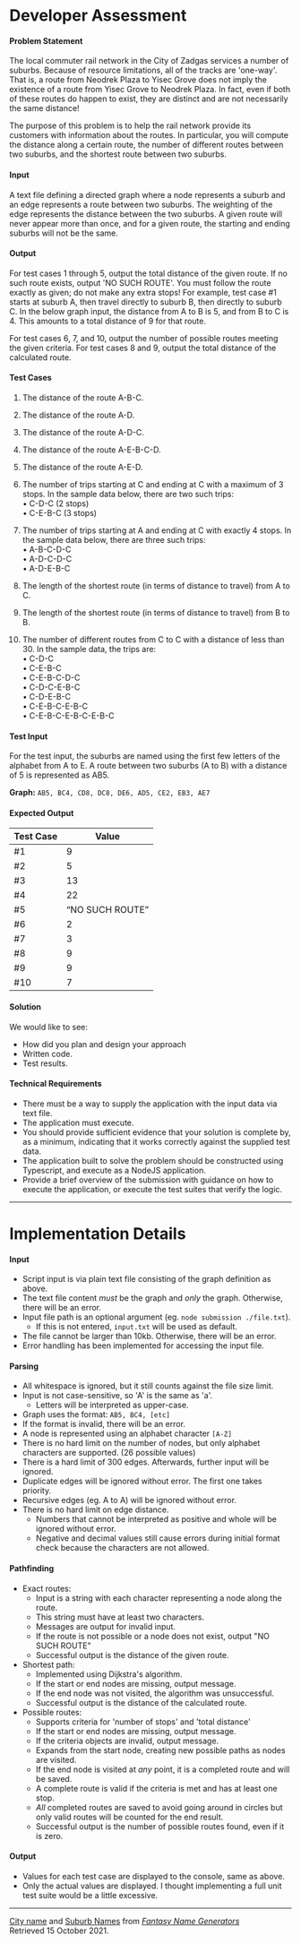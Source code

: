 # Developer Assessment

#### Problem Statement

The local commuter rail network in the City of Zadgas services a number of suburbs.  Because of resource limitations, all of the tracks are 'one-way'. That is, a route from Neodrek Plaza to Yisec Grove does not imply the existence of a route from Yisec Grove to Neodrek Plaza. In fact, even if both of these routes do happen to exist, they are distinct and are not necessarily the same distance!

The purpose of this problem is to help the rail network provide its customers with information about the routes. In particular, you will compute the distance along a certain route, the number of different routes between two suburbs, and the shortest route between two suburbs.

#### Input

A text file defining a directed graph where a node represents a suburb and an edge represents a route between two suburbs. The weighting of the edge represents the distance between the two suburbs. A given route will never appear more than once, and for a given route, the starting and ending suburbs will not be the same.

#### Output

For test cases 1 through 5, output the total distance of the given route. If no such route exists, output 'NO SUCH ROUTE'. You must follow the route exactly as given; do not make any extra stops! For example, test case #1 starts at suburb A, then travel directly to suburb B, then directly to suburb C. In the below graph input, the distance from A to B is 5, and from B to C is 4. This amounts to a total distance of 9 for that route.

For test cases 6, 7, and 10, output the number of possible routes meeting the given criteria. For test cases 8 and 9, output the total distance of the calculated route.

#### Test Cases

1. The distance of the route A-B-C.
2. The distance of the route A-D.
3. The distance of the route A-D-C.
4. The distance of the route A-E-B-C-D.
5. The distance of the route A-E-D.

6. The number of trips starting at C and ending at C with a maximum of 3 stops. In the sample data below, there are two such trips:  
• C-D-C (2 stops)  
• C-E-B-C (3 stops)

7. The number of trips starting at A and ending at C with exactly 4 stops. In the sample data below, there are three such trips:  
• A-B-C-D-C  
• A-D-C-D-C  
• A-D-E-B-C

8. The length of the shortest route (in terms of distance to travel) from A to C.
9. The length of the shortest route (in terms of distance to travel) from B to B.

10. The number of different routes from C to C with a distance of less than 30. In the sample data, the trips are:  
• C-D-C  
• C-E-B-C  
• C-E-B-C-D-C  
• C-D-C-E-B-C  
• C-D-E-B-C  
• C-E-B-C-E-B-C  
• C-E-B-C-E-B-C-E-B-C

#### Test Input

For the test input, the suburbs are named using the first few letters of the alphabet from A to E. A route between two suburbs (A to B) with a distance of 5 is represented as AB5.

**Graph:** `AB5, BC4, CD8, DC8, DE6, AD5, CE2, EB3, AE7`


#### Expected Output

| Test Case | Value |
|---|---|
| #1 | 9 |
| #2 | 5 |
| #3 | 13 |
| #4 | 22 |
| #5 | “NO SUCH ROUTE” |
| #6 | 2 |
| #7 | 3 |
| #8 | 9 |
| #9 | 9 |
| #10 | 7 |

#### Solution

We would like to see:

* How did you plan and design your approach
* Written code.
* Test results.

#### Technical Requirements

* There must be a way to supply the application with the input data via text file.
* The application must execute.
* You should provide sufficient evidence that your solution is complete by, as a minimum, indicating that it works correctly against the supplied test data.
* The application built to solve the problem should be constructed using Typescript, and execute as a NodeJS application.
* Provide a brief overview of the submission with guidance on how to execute the application, or execute the test suites that verify the logic.

---

# Implementation Details

#### Input

* Script input is via plain text file consisting of the graph definition as above.
* The text file content *must* be the graph and *only* the graph. Otherwise, there will be an error.
* Input file path is an optional argument (eg. `node submission ./file.txt`).
	* If this is not entered, `input.txt` will be used as default.
* The file cannot be larger than 10kb. Otherwise, there will be an error.
* Error handling has been implemented for accessing the input file.

#### Parsing

* All whitespace is ignored, but it still counts against the file size limit.
* Input is not case-sensitive, so 'A' is the same as 'a'.
	* Letters will be interpreted as upper-case.
* Graph uses the format: `AB5, BC4, [etc]`
* If the format is invalid, there will be an error.
* A node is represented using an alphabet character `[A-Z]`
* There is no hard limit on the number of nodes, but only alphabet characters are supported. (26 possible values)
* There is a hard limit of 300 edges. Afterwards, further input will be ignored.
* Duplicate edges will be ignored without error. The first one takes priority.
* Recursive edges (eg. A to A) will be ignored without error.
* There is no hard limit on edge distance.
	* Numbers that cannot be interpreted as positive and whole will be ignored without error.
	* Negative and decimal values still cause errors during initial format check because the characters are not allowed.

#### Pathfinding

* Exact routes:
	* Input is a string with each character representing a node along the route.
	* This string must have at least two characters.
	* Messages are output for invalid input.
	* If the route is not possible or a node does not exist, output "NO SUCH ROUTE"
	* Successful output is the distance of the given route.
* Shortest path:
	* Implemented using Dijkstra's algorithm.
	* If the start or end nodes are missing, output message.
	* If the end node was not visited, the algorithm was unsuccessful.
	* Successful output is the distance of the calculated route.
* Possible routes:
	* Supports criteria for 'number of stops' and 'total distance'
	* If the start or end nodes are missing, output message.
	* If the criteria objects are invalid, output message.
	* Expands from the start node, creating new possible paths as nodes are visited.
	* If the end node is visited at *any* point, it is a completed route and will be saved.
	* A complete route is valid if the criteria is met and has at least one stop.
	* *All* completed routes are saved to avoid going around in circles but only valid routes will be counted for the end result.
	* Successful output is the number of possible routes found, even if it is zero.

#### Output

* Values for each test case are displayed to the console, same as above.
* Only the actual values are displayed. I thought implementing a full unit test suite would be a little excessive.

----

[City name](https://www.fantasynamegenerators.com/city-names.php) and [Suburb Names](https://www.fantasynamegenerators.com/city-district-names.php) from *[Fantasy Name Generators](https://www.fantasynamegenerators.com/)*  
Retrieved 15 October 2021.
